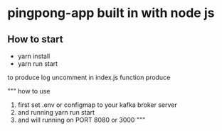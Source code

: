 # pingpong-app built in with node js

## How to start
- yarn install
- yarn run start

to produce log 
uncomment in index.js function produce

"""
how to use 
1. first set .env or configmap to your kafka broker server
2. and running yarn run start 
3. and will running on PORT 8080 or 3000
"""
